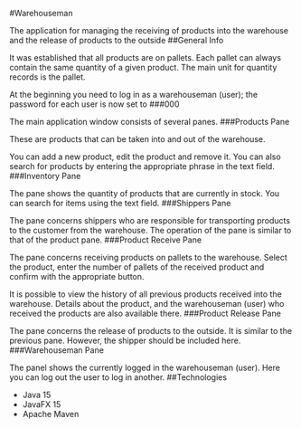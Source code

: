 #Warehouseman

The application for managing the receiving of products into
the warehouse and the release of products to the outside
##General Info

It was established that all products are on pallets.
Each pallet can always contain the same quantity of a 
given product. The main unit for quantity records is
the pallet.

At the beginning you need to log in as a warehouseman
(user); the password for each user is now set to
###000

The main application window consists of several panes.
###Products Pane

These are products that can be taken into and out
of the warehouse.

You can add a new product, edit the product and remove it.
You can also search for products by entering the 
appropriate phrase in the text field.
###Inventory Pane

The pane shows the quantity of products that are currently 
in stock. You can search for items using the text field.
###Shippers Pane

The pane concerns shippers who are responsible for
transporting products to the customer from the warehouse. 
The operation of the pane is similar to that of the product pane.
###Product Receive Pane

The pane concerns receiving products on pallets 
to the warehouse. Select the product, enter the number of pallets
of the received product and confirm with the appropriate button. 

It is possible to view the history of all previous products received 
into the warehouse.
Details about the product, and the warehouseman (user) who received 
the products are also available there.
###Product Release Pane

The pane concerns the release of products to the outside.
It is similar to the previous pane. However, the shipper should be
included here.
###Warehouseman Pane

The panel shows the currently logged in the warehouseman (user). 
Here you can log out the user to log in another.
##Technologies
- Java 15
- JavaFX 15
- Apache Maven
